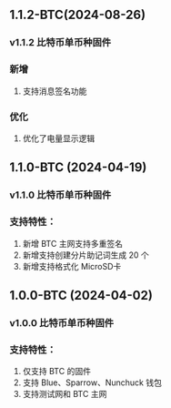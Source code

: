 ## 1.1.2-BTC(2024-08-26)

### v1.1.2 比特币单币种固件

### 新增

1. 支持消息签名功能

### 优化

1. 优化了电量显示逻辑



## 1.1.0-BTC (2024-04-19)

### v1.1.0 比特币单币种固件

### 支持特性：
1. 新增 BTC 主网支持多重签名
2. 新增支持创建分片助记词生成 20 个
3. 新增支持格式化 MicroSD卡


## 1.0.0-BTC (2024-04-02)

### v1.0.0 比特币单币种固件

### 支持特性：
1. 仅支持 BTC 的固件
2. 支持 Blue、Sparrow、Nunchuck 钱包
3. 支持测试网和 BTC 主网
